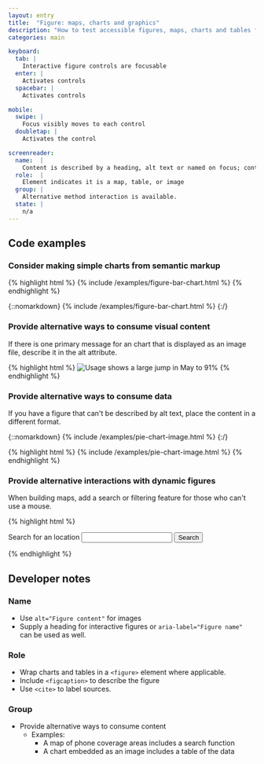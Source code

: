 ```yaml
---
layout: entry
title:  "Figure: maps, charts and graphics"
description: "How to test accessible figures, maps, charts and tables for the Web"
categories: main

keyboard:
  tab: |
    Interactive figure controls are focusable
  enter: |
    Activates controls
  spacebar: |
    Activates controls

mobile:
  swipe: |
    Focus visibly moves to each control
  doubletap: |
    Activates the control

screenreader:
  name:  |
    Content is described by a heading, alt text or named on focus; control purpose is clear
  role:  |
    Element indicates it is a map, table, or image
  group: |
    Alternative method interaction is available.
  state: |
    n/a
---
```


## Code examples

### Consider making simple charts from semantic markup

{% highlight html %}
{% include /examples/figure-bar-chart.html %}
{% endhighlight %}

{::nomarkdown}
<example>
{% include /examples/figure-bar-chart.html %}
</example>
{:/}

### Provide alternative ways to consume visual content

If there is one primary message for an chart that is displayed as an image file, describe it in the alt attribute.

{% highlight html %}
<img src="monthly-usage-chart.jpg" 
     alt="Usage shows a large jump in May to 91%">
{% endhighlight %}

### Provide alternative ways to consume data

If you have a figure that can't be described by alt text, place the content in a different format.

{::nomarkdown}
<example>
{% include /examples/pie-chart-image.html %}
</example>
{:/}


{% highlight html %}
{% include /examples/pie-chart-image.html %}
{% endhighlight %}


### Provide alternative interactions with dynamic figures

When building maps, add a search or filtering feature for those who can't use a mouse.

{% highlight html %}
<map-embed></map-embed>

<form role="search" action="/map/">
  <label for="search">
    Search for an location
  </label>
  <input type="search" id="search">
  <button type="submit">
    Search
  </button>
</form>
{% endhighlight %}



## Developer notes

### Name
- Use `alt="Figure content"` for images
- Supply a heading for interactive figures or `aria-label="Figure name"` can be used as well.

### Role
- Wrap charts and tables in a `<figure>` element where applicable.
- Include `<figcaption>` to describe the figure
- Use `<cite>` to label sources.

### Group
- Provide alternative ways to consume content
  - Examples:
    - A map of phone coverage areas includes a search function
    - A chart embedded as an image includes a table of the data


